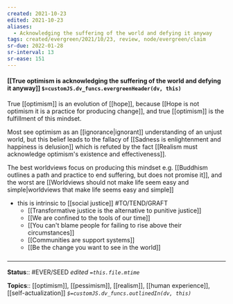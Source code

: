 ```yaml
---
created: 2021-10-23
edited: 2021-10-23
aliases:
  - Acknowledging the suffering of the world and defying it anyway
tags: created/evergreen/2021/10/23, review, node/evergreen/claim
sr-due: 2022-01-28
sr-interval: 13
sr-ease: 151
---
```


#### [[True optimism is acknowledging the suffering of the world and defying it anyway]] `$=customJS.dv_funcs.evergreenHeader(dv, this)`

True [[optimism]] is an evolution of [[hope]], because [[Hope is not optimism it is a practice for producing change]], and true [[optimism]] is the fulfillment of this mindset.

Most see optimism as an [[ignorance|ignorant]] understanding of an unjust world, but this belief leads to the fallacy of [[Sadness is enlightenment and happiness is delusion]] which is refuted by the fact [[Realism must acknowledge optimism's existence and effectiveness]]. 

The best worldviews focus on producing this mindset e.g. [[Buddhism outlines a path and practice to end suffering, but does not promise it]], and the worst are [[Worldviews should not make life seem easy and simple|worldviews that make life seems easy and simple]]

- this is intrinsic to [[social justice]] #TO/TEND/GRAFT 
	- [[Transformative justice is the alternative to punitive justice]]
	- [[We are confined to the tools of our time]]
	- [[You can't blame people for failing to rise above their circumstances]]
	- [[Communities are support systems]]
	- [[Be the change you want to see in the world]]

### <hr class="footnote"/>

**Status**:: #EVER/SEED 
*edited `=this.file.mtime`*

**Topics**:: [[optimism]], [[pessimism]], [[realism]], [[human experience]], [[self-actualization]]
*`$=customJS.dv_funcs.outlinedIn(dv, this)`*
